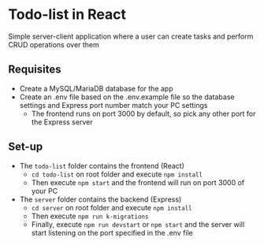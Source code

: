 # Todo-list in React

Simple server-client application where a user can create tasks and perform CRUD operations over them

## Requisites

- Create a MySQL/MariaDB database for the app
- Create an .env file based on the .env.example file so the database settings and Express port number match your PC settings
  - The frontend runs on port 3000 by default, so pick any other port for the Express server

## Set-up

- The `todo-list` folder contains the frontend (React)
  - `cd todo-list` on root folder and execute `npm install`
  - Then execute `npm start` and the frontend will run on port 3000 of your PC
- The `server` folder contains the backend (Express)
  - `cd server` on root folder and execute `npm install`
  - Then execute `npm run k-migrations`
  - Finally, execute `npm run devstart` or `npm start` and the server will start listening on the port specified in the .env file
